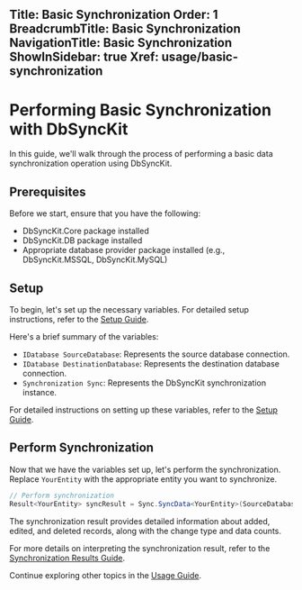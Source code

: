 ﻿﻿Title: Basic Synchronization
Order: 1
BreadcrumbTitle: Basic Synchronization
NavigationTitle: Basic Synchronization
ShowInSidebar: true
Xref: usage/basic-synchronization
---

# Performing Basic Synchronization with DbSyncKit

In this guide, we'll walk through the process of performing a basic data synchronization operation using DbSyncKit.

## Prerequisites

Before we start, ensure that you have the following:

- DbSyncKit.Core package installed
- DbSyncKit.DB package installed
- Appropriate database provider package installed (e.g., DbSyncKit.MSSQL, DbSyncKit.MySQL)

## Setup

To begin, let's set up the necessary variables. For detailed setup instructions, refer to the [Setup Guide](xref:configuration/setup).

Here's a brief summary of the variables:

- `IDatabase SourceDatabase`: Represents the source database connection.
- `IDatabase DestinationDatabase`: Represents the destination database connection.
- `Synchronization Sync`: Represents the DbSyncKit synchronization instance.

For detailed instructions on setting up these variables, refer to the [Setup Guide](xref:configuration/setup).

## Perform Synchronization

Now that we have the variables set up, let's perform the synchronization. Replace `YourEntity` with the appropriate entity you want to synchronize.

```csharp
// Perform synchronization
Result<YourEntity> syncResult = Sync.SyncData<YourEntity>(SourceDatabase, DestinationDatabase);
```

The synchronization result provides detailed information about added, edited, and deleted records, along with the change type and data counts.

For more details on interpreting the synchronization result, refer to the [Synchronization Results Guide](xref:usage/synchronization-results).

Continue exploring other topics in the [Usage Guide](xref:usage).
